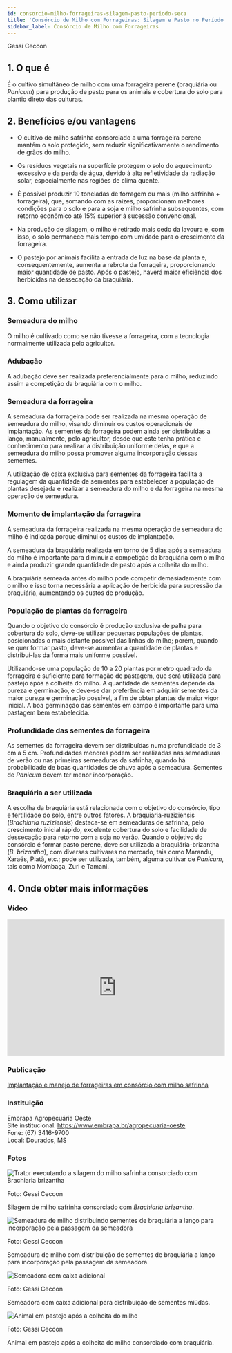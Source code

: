 ```yaml
---
id: consorcio-milho-forrageiras-silagem-pasto-periodo-seca
title: 'Consórcio de Milho com Forrageiras: Silagem e Pasto no Período da Seca'
sidebar_label: Consórcio de Milho com Forrageiras
---
```


<div class="center-textArticle">Gessí Ceccon</div>

## **1. O que é**

É o cultivo simultâneo de milho com uma forrageira perene
(braquiária ou <em>Panicum</em>) para produção de pasto para os animais
e cobertura do solo para plantio direto das culturas.

## **2. Benefícios e/ou vantagens**

- O cultivo de milho safrinha consorciado a uma forrageira
  perene mantém o solo protegido, sem reduzir significativamente o rendimento de grãos do milho. 
  
- Os resíduos vegetais na superfície protegem o solo do
  aquecimento excessivo e da perda de água, devido à alta
  refletividade da radiação solar, especialmente nas regiões de
  clima quente.

- É possível produzir 10 toneladas de forragem ou mais (milho
  safrinha + forrageira), que, somando com as raízes,
  proporcionam melhores condições para o solo e para a soja e
  milho safrinha subsequentes, com retorno econômico até
  15% superior à sucessão convencional.

- Na produção de silagem, o milho é retirado mais cedo da
  lavoura e, com isso, o solo permanece mais tempo com
  umidade para o crescimento da forrageira.

- O pastejo por animais facilita a entrada de luz na base da
  planta e, consequentemente, aumenta a rebrota da
  forrageira, proporcionando maior quantidade de pasto. Após o pastejo, haverá maior eficiência dos herbicidas na
  dessecação da braquiária.

## **3. Como utilizar**

### Semeadura do milho

O milho é cultivado como se não tivesse a forrageira, com a
tecnologia normalmente utilizada pelo agricultor.

### Adubação

A adubação deve ser realizada preferencialmente para o milho,
reduzindo assim a competição da braquiária com o milho.

### Semeadura da forrageira

A semeadura da forrageira pode ser realizada na mesma
operação de semeadura do milho, visando diminuir os custos
operacionais de implantação. As sementes da forrageira podem
ainda ser distribuídas a lanço, manualmente, pelo agricultor,
desde que este tenha prática e conhecimento para realizar a
distribuição uniforme delas, e que a semeadura do milho possa
promover alguma incorporação dessas sementes.

A utilização de caixa exclusiva para sementes da forrageira
facilita a regulagem da quantidade de sementes para estabelecer
a população de plantas desejada e realizar a semeadura do milho
e da forrageira na mesma operação de semeadura.

### Momento de implantação da forrageira

A semeadura da forrageira realizada na mesma operação de
semeadura do milho é indicada porque diminui os custos de
implantação.

A semeadura da braquiária realizada em torno de 5 dias após a
semeadura do milho é importante para diminuir a competição da braquiária com o milho e ainda produzir grande quantidade de pasto após a colheita do milho.

A braquiária semeada antes do milho pode competir
demasiadamente com o milho e isso torna necessária a
aplicação de herbicida para supressão da braquiária,
aumentando os custos de produção.

### População de plantas da forrageira

Quando o objetivo do consórcio é produção exclusiva de palha
para cobertura do solo, deve-se utilizar pequenas populações de
plantas, posicionadas o mais distante possível das linhas do
milho; porém, quando se quer formar pasto, deve-se aumentar a
quantidade de plantas e distribuí-las da forma mais uniforme
possível.

Utilizando-se uma população de 10 a 20 plantas por metro
quadrado da forrageira é suficiente para formação de pastagem,
que será utilizada para pastejo após a colheita do milho. A
quantidade de sementes depende da pureza e germinação, e
deve-se dar preferência em adquirir sementes da maior pureza e
germinação possível, a fim de obter plantas de maior vigor inicial.
A boa germinação das sementes em campo é importante para
uma pastagem bem estabelecida.

### Profundidade das sementes da forrageira

As sementes da forrageira devem ser distribuídas numa
profundidade de 3 cm a 5 cm. Profundidades menores podem ser
realizadas nas semeaduras de verão ou nas primeiras
semeaduras da safrinha, quando há probabilidade de boas
quantidades de chuva após a semeadura. Sementes de <em>Panicum</em>
devem ter menor incorporação.

### Braquiária a ser utilizada

A escolha da braquiária está relacionada com o objetivo do
consórcio, tipo e fertilidade do solo, entre outros fatores. A
braquiária-ruziziensis (<em>Brachiaria ruziziensis</em>) destaca-se em
semeaduras de safrinha, pelo crescimento inicial rápido,
excelente cobertura do solo e facilidade de dessecação para
retorno com a soja no verão. Quando o objetivo do consórcio é
formar pasto perene, deve ser utilizada a braquiária-brizantha
(<em>B. brizantha</em>), com diversas cultivares no mercado, tais como
Marandu, Xaraés, Piatã, etc.; pode ser utilizada, também,
alguma cultivar de <em>Panicum</em>, tais como Mombaça, Zuri e Tamani.

## **4. Onde obter mais informações**

### Vídeo

<iframe width="100%" height="315" src="https://www.youtube.com/embed/BNOQ3FzLS30" frameborder="0" allow="accelerometer; autoplay; clipboard-write; encrypted-media; gyroscope; picture-in-picture" allowfullscreen></iframe>

### Publicação

[Implantação e manejo de forrageiras em consórcio com milho safrinha](https://bit.ly/34UX9iS)

<div className="container-instituicoes">

### Instituição

  <div className="instituicao">
    <div className="nome-instituicao">
      Embrapa Agropecuária Oeste
    </div>
    <div className="site-instituicao">
      <span className="negrito">Site institucional: </span>
      <a href="https://www.embrapa.br/agropecuaria-oeste" target="_blank"> https://www.embrapa.br/agropecuaria-oeste</a>
    </div>
    <div className="telefone-instituicao">
      <span className="negrito">Fone:</span> (67) 3416-9700
    </div>
    <div className="cidade-uf-instituicao">
      <span className="negrito">Local:</span> Dourados, MS
    </div>    
  </div>
</div>

### Fotos 

<div class="container-img"> 

  ![Trator executando a silagem do milho safrinha consorciado com Brachiaria brizantha](/img/docs/03_Consorcio/FOTO_01.jpg)

  <span class="legenda-foto-fonte">Foto: Gessí Ceccon</span>
  <div className="legenda-foto">Silagem de milho safrinha consorciado com <em>Brachiaria brizantha</em>.</div>
</div>

<div class="container-img"> 

  ![Semeadura de milho distribuindo sementes de braquiária a lanço para incorporação pela passagem da semeadora](/img/docs/03_Consorcio/FOTO_02.jpg)

  <span class="legenda-foto-fonte">Foto: Gessí Ceccon</span>
  <div className="legenda-foto">Semeadura de milho com distribuição de sementes de braquiária a lanço para incorporação pela passagem da semeadora.</div>
</div>

<div class="container-img"> 

  ![Semeadora com caixa adicional](/img/docs/03_Consorcio/FOTO_03.jpg)

  <span class="legenda-foto-fonte">Foto: Gessí Ceccon</span>
  <div className="legenda-foto">Semeadora com caixa adicional para distribuição de sementes miúdas.</div>
</div>

<div class="container-img"> 

  ![Animal em pastejo após a colheita do milho](/img/docs/03_Consorcio/FOTO_04.jpg)

  <span class="legenda-foto-fonte">Foto: Gessí Ceccon</span>
  <div className="legenda-foto">Animal em pastejo após a colheita do milho consorciado com braquiária.</div>
</div>
